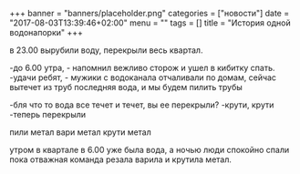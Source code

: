+++
banner = "banners/placeholder.png"
categories = ["новости"]
date = "2017-08-03T13:39:46+02:00"
menu = ""
tags = []
title = "История одной водонапорки"
+++

в 23.00 вырубили воду, перекрыли весь квартал.

-до 6.00 утра, - напомнил вежливо сторож и ушел в кибитку спать.
-удачи ребят, - мужики с водоканала отчаливали по домам, сейчас вытечет из труб последняя вода, и мы будем пилить трубы

-бля что то вода все течет и течет, вы ее перекрыли?
-крути, крути
-теперь перекрыли

пили метал вари метал крути метал

утром в квартале в 6.00 уже была вода, а ночью люди спокойно спали пока отважная команда резала варила и крутила метал.
